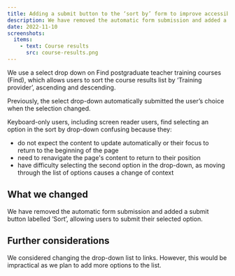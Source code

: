 ```yaml
---
title: Adding a submit button to the ‘sort by’ form to improve accessibility
description: We have removed the automatic form submission and added a submit button
date: 2022-11-10
screenshots:
  items:
    - text: Course results
      src: course-results.png
---
```


We use a select drop down on Find postgraduate teacher training courses (Find), which allows users to sort the course results list by ‘Training provider’, ascending and descending.

Previously, the select drop-down automatically submitted the user’s choice when the selection changed.

Keyboard-only users, including screen reader users, find selecting an option in the sort by drop-down confusing because they:

- do not expect the content to update automatically or their focus to return to the beginning of the page
- need to renavigate the page's content to return to their position
- have difficulty selecting the second option in the drop-down, as moving through the list of options causes a change of context

## What we changed

We have removed the automatic form submission and added a submit button labelled ‘Sort’, allowing users to submit their selected option.

## Further considerations

We considered changing the drop-down list to links. However, this would be impractical as we plan to add more options to the list.
